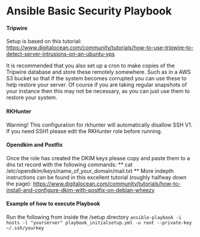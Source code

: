 # Ansible Basic Security Playbook

#### Tripwire

Setup is based on this tutorial:
https://www.digitalocean.com/community/tutorials/how-to-use-tripwire-to-detect-server-intrusions-on-an-ubuntu-vps

It is recommended that you also set up a cron to make copies of the Tripwire 
database and store these remotely somewhere. Such as in a AWS S3 bucket so that
if the system becomes corrupted you can use these to help restore your server. 
Of course if you are taking regular snapshots of your instance then this may not 
be necessary, as you can just use them to restore your system.

#### RKHunter
Warning! This configuration for rkhunter will automatically disallow SSH V1. If you need SSH1 please edit the 
RKHunter role before running.

#### Opendkim and Postfix

Once the role has created the DKIM keys please copy and paste them to a dns 
txt record with the following commands:
**
cat /etc/opendkim/keys/name_of_your_domain/mail.txt
**
More indepth instructions can be found in this excellent tutorial (roughly halfway down the page): 
https://www.digitalocean.com/community/tutorials/how-to-install-and-configure-dkim-with-postfix-on-debian-wheezy

#### Example of how to execute Playbook
Run the following from inside the /setup directory
`ansible-playbook -i hosts -l "yourserver" playbook_initialsetup.yml -u root --private-key ~/.ssh/yourkey`

